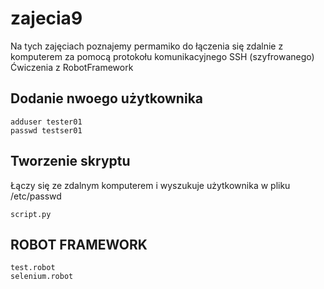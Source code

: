 # zajecia9

Na tych zajęciach poznajemy permamiko do łączenia się zdalnie z komputerem za pomocą protokołu komunikacyjnego SSH (szyfrowanego)
Ćwiczenia z RobotFramework

Dodanie nwoego użytkownika
---

```
adduser tester01
passwd testser01
```

Tworzenie skryptu
---

Łączy się ze zdalnym komputerem i wyszukuje użytkownika w pliku /etc/passwd

```
script.py
```

ROBOT FRAMEWORK
---

```
test.robot
selenium.robot
```
